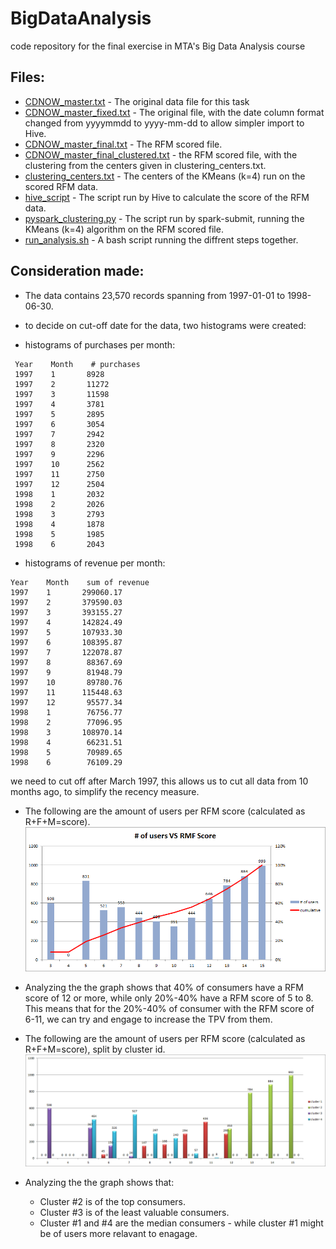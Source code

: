 # BigDataAnalysis
code repository for the final exercise in MTA's Big Data Analysis course

## Files:
- [CDNOW_master.txt] - The original data file for this task
- [CDNOW_master_fixed.txt] - The original file, with the date column format changed from yyyymmdd to yyyy-mm-dd to allow simpler import to Hive.
- [CDNOW_master_final.txt] - The RFM scored file.
- [CDNOW_master_final_clustered.txt] - the RFM scored file, with the clustering from the centers given in clustering_centers.txt.
- [clustering_centers.txt] - The centers of the KMeans (k=4) run on the scored RFM data.
- [hive_script] - The script run by Hive to calculate the score of the RFM data.
- [pyspark_clustering.py] - The script run by spark-submit, running the KMeans (k=4) algorithm on the RFM scored file.
- [run_analysis.sh] - A bash script running the diffrent steps together.



## Consideration made:
- The data contains 23,570 records spanning from 1997-01-01 to 1998-06-30.

- to decide on cut-off date for the data, two histograms were created:
- histograms of purchases per month: 
```
 Year    Month    # purchases
 1997    1       8928
 1997    2       11272
 1997    3       11598
 1997    4       3781
 1997    5       2895
 1997    6       3054
 1997    7       2942
 1997    8       2320
 1997    9       2296
 1997    10      2562
 1997    11      2750
 1997    12      2504
 1998    1       2032
 1998    2       2026
 1998    3       2793
 1998    4       1878
 1998    5       1985
 1998    6       2043
```
- histograms of revenue per month: 
```
Year    Month    sum of revenue
1997    1       299060.17
1997    2       379590.03
1997    3       393155.27
1997    4       142824.49
1997    5       107933.30
1997    6       108395.87
1997    7       122078.87
1997    8        88367.69
1997    9        81948.79
1997    10       89780.76
1997    11      115448.63
1997    12       95577.34
1998    1        76756.77
1998    2        77096.95
1998    3       108970.14
1998    4        66231.51
1998    5        70989.65
1998    6        76109.29
```

we need to cut off after March 1997, this allows us to cut all data from 10 months ago, to simplify the recency measure.

- The following are the amount of users per RFM score (calculated as R+F+M=score).
![alt text][RFMScore]
- Analyzing the the graph shows that 40% of consumers have a RFM score of 12 or more, while only 20%-40% have a RFM score of 5 to 8. This means that for the 20%-40% of consumer with the RFM score of 6-11, we can try and engage to increase the TPV from them.

- The following are the amount of users per RFM score (calculated as R+F+M=score), split by cluster id.
![alt text][RFMScoreCluster]
- Analyzing the the graph shows that:
  - Cluster #2 is of the top consumers.
  - Cluster #3 is of the least valuable consumers.
  - Cluster #1 and #4 are the median consumers - while cluster #1 might be of users more relavant to enagage.




   [RFMScoreCluster]: https://raw.githubusercontent.com/yuvalb9/BigDataAnalysis/master/num.of.users.vs.RFM.Score.by.assigned.cluster.png "# of users vs. RMF score by cluster id"
   [RFMScore]: https://raw.githubusercontent.com/yuvalb9/BigDataAnalysis/master/num.of.users.vs.RFM.Score.png "# of users vs. RMF score"
   [CDNOW_master.txt]: <https://raw.githubusercontent.com/yuvalb9/BigDataAnalysis/master/CDNOW_master.txt>
   [CDNOW_master_fixed.txt]: <https://raw.githubusercontent.com/yuvalb9/BigDataAnalysis/master/CDNOW_master_fixed.txt>
   [CDNOW_master_final.txt]: <https://raw.githubusercontent.com/yuvalb9/BigDataAnalysis/master/CDNOW_master_final.txt> 
   [CDNOW_master_final_clustered.txt]: <https://raw.githubusercontent.com/yuvalb9/BigDataAnalysis/master/CDNOW_master_final_clustered.txt> 
   [clustering_centers.txt]: <https://raw.githubusercontent.com/yuvalb9/BigDataAnalysis/master/clustering_centers.txt> 
   [hive_script]: <https://raw.githubusercontent.com/yuvalb9/BigDataAnalysis/master/hive_script> 
   [pyspark_clustering.py]: <https://raw.githubusercontent.com/yuvalb9/BigDataAnalysis/master/pyspark_clustering.py>
   [run_analysis.sh]: <https://raw.githubusercontent.com/yuvalb9/BigDataAnalysis/master/run_analysis.sh> 
